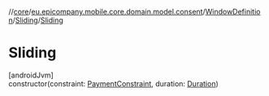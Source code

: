 //[core](../../../../index.md)/[eu.epicompany.mobile.core.domain.model.consent](../../index.md)/[WindowDefinition](../index.md)/[Sliding](index.md)/[Sliding](-sliding.md)

# Sliding

[androidJvm]\
constructor(constraint: [PaymentConstraint](../../-payment-constraint/index.md), duration: [Duration](https://developer.android.com/reference/kotlin/java/time/Duration.html))
